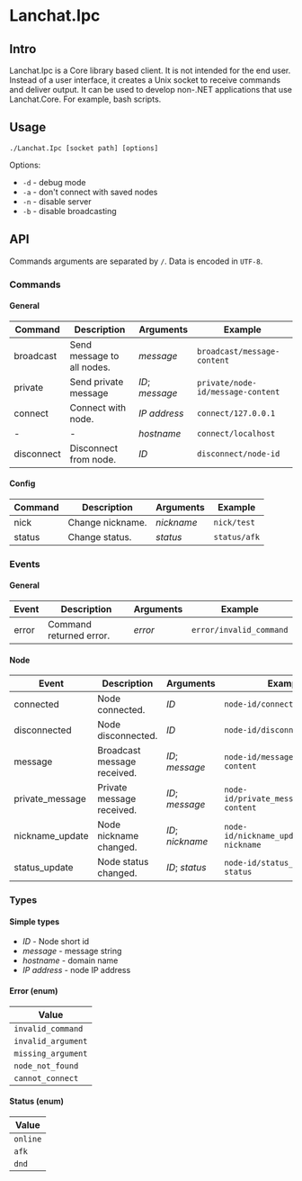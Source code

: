 # Lanchat.Ipc

## Intro
Lanchat.Ipc is a Core library based client. It is not intended for the end user.
Instead of a user interface, it creates a Unix socket to receive commands and deliver output.
It can be used to develop non-.NET applications that use Lanchat.Core. For example, bash scripts.

## Usage

`./Lanchat.Ipc [socket path] [options]`

Options:
* `-d` - debug mode
* `-a` - don't connect with saved nodes
* `-n` - disable server
* `-b` - disable broadcasting

## API

Commands arguments are separated by `/`.
Data is encoded in `UTF-8`.

### Commands

#### General

| Command    | Description                | Arguments       | Example                           |
| ---------- | -------------------------- | --------------- | --------------------------------- |
| broadcast  | Send message to all nodes. | *message*       | `broadcast/message-content`       |
| private    | Send private message       | *ID*; *message* | `private/node-id/message-content` |
| connect    | Connect with node.         | *IP address*    | `connect/127.0.0.1`               |
| -          | -                          | *hostname*      | `connect/localhost`               |
| disconnect | Disconnect from node.      | *ID*            | `disconnect/node-id`              |

#### Config

| Command | Description      | Arguments  | Example      |
| ------- | ---------------- | ---------- | ------------ |
| nick    | Change nickname. | *nickname* | `nick/test`  |
| status  | Change status.   | *status*   | `status/afk` |

### Events

#### General

| Event | Description             | Arguments | Example                 |
| ----- | ----------------------- | --------- | ----------------------- |
| error | Command returned error. | *error*   | `error/invalid_command` |


#### Node

| Event           | Description                 | Arguments        | Example                                   |
| --------------- | --------------------------- | ---------------- | ----------------------------------------- |
| connected       | Node connected.             | *ID*             | `node-id/connected`                       |
| disconnected    | Node disconnected.          | *ID*             | `node-id/disconnected`                    |
| message         | Broadcast message received. | *ID*; *message*  | `node-id/message/message-content`         |
| private_message | Private message received.   | *ID*; *message*  | `node-id/private_message/message-content` |
| nickname_update | Node nickname changed.      | *ID*; *nickname* | `node-id/nickname_update/new-nickname`    |
| status_update   | Node status changed.        | *ID*; *status*   | `node-id/status_update/new-status`        |

### Types

#### Simple types
* *ID* - Node short id
* *message* - message string
* *hostname* - domain name
* *IP address* - node IP address
  
#### Error (enum)

| Value              |
|--------------------|
| `invalid_command`  |
| `invalid_argument` |
| `missing_argument` |
| `node_not_found`   |
| `cannot_connect`   |

#### Status (enum)

| Value    |
|----------|
| `online` |
| `afk`    |
| `dnd`    |